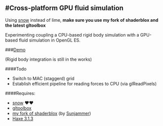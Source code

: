 #Cross-platform GPU fluid simulation
----
Using [snow](http://snowkit.org/) instead of lime, **make sure you use my fork of shaderblox and the latest gltoolbox**

Experimenting coupling a CPU-based rigid body simulation with a GPU-based fluid simulation in OpenGL ES. 

###[Demo](http://haxiomic.github.io/GPU-Fluid-Experiments/html5/)

(Rigid body integration is still in the works)

####Todo
- Switch to MAC (staggerd) grid
- Establish efficient pipeline for reading forces to CPU (via glReadPixels)

####Requires:
- [snow](https://github.com/underscorediscovery/snow) ♥♥
- [gltoolbox](http://github.com/haxiomic/gltoolbox)
- [my fork of shaderblox](http://github.com/haxiomic/shaderblox) (by [Sunjammer](https://github.com/Sunjammer))
- [Haxe 3.1.3](http://haxe.org/)
